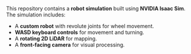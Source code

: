 This repository contains a **robot simulation** built using **NVIDIA Isaac Sim**. The simulation includes:
- A **custom robot** with revolute joints for wheel movement.
- **WASD keyboard controls** for movement and turning.
- A **rotating 2D LiDAR** for mapping.
- A **front-facing camera** for visual processing.


